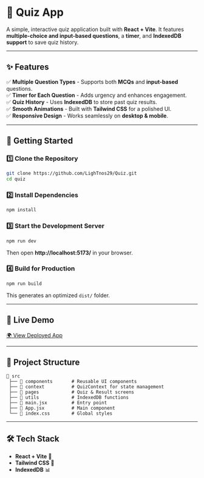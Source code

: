 # 🧠 Quiz App

A simple, interactive quiz application built with **React + Vite**. It features **multiple-choice and input-based questions**, a **timer**, and **IndexedDB support** to save quiz history.

---

## ✨ Features

✅ **Multiple Question Types** - Supports both **MCQs** and **input-based** questions.  
✅ **Timer for Each Question** - Adds urgency and enhances engagement.  
✅ **Quiz History** - Uses **IndexedDB** to store past quiz results.  
✅ **Smooth Animations** - Built with **Tailwind CSS** for a polished UI.  
✅ **Responsive Design** - Works seamlessly on **desktop & mobile**.  

---

## 🚀 Getting Started

### 1️⃣ Clone the Repository
```sh
git clone https://github.com/LighTnos29/Quiz.git
cd quiz
```

### 2️⃣ Install Dependencies
```sh
npm install
```

### 3️⃣ Start the Development Server
```sh
npm run dev
```
Then open **http://localhost:5173/** in your browser.

### 4️⃣ Build for Production
```sh
npm run build
```
This generates an optimized `dist/` folder.

---

## 🔗 Live Demo
[🌍 View Deployed App](https://your-deployed-link.com)

---

## 📂 Project Structure
```
📂 src
 ├── 📂 components       # Reusable UI components
 ├── 📂 context          # QuizContext for state management
 ├── 📂 pages            # Quiz & Result screens
 ├── 📂 utils            # IndexedDB functions
 ├── 📜 main.jsx         # Entry point
 ├── 📜 App.jsx          # Main component
 └── 📜 index.css        # Global styles
```

---

## 🛠 Tech Stack
- **React + Vite** 🚀
- **Tailwind CSS** 🎨
- **IndexedDB** 📊
